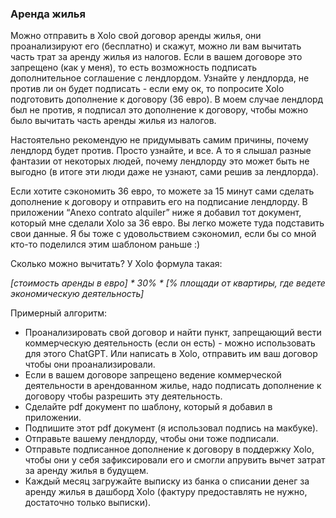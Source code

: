 ### Аренда жилья

Можно отправить в Xolo свой договор аренды жилья, они проанализируют его
(бесплатно) и скажут, можно ли вам вычитать часть трат за аренду
жилья из налогов. Если в вашем договоре это запрещено (как у меня), то есть
возможность подписать дополнительное соглашение с лендлордом.
Узнайте у лендлорда, не против ли он будет подписать - если ему ок, то
попросите Xolo подготовить дополнение к договору (36 евро). В моем
случае лендлорд был не против, я подписал это дополнение к договору, чтобы
можно было вычитать часть аренды жилья из налогов.

Настоятельно рекомендую не придумывать самим причины, почему лендлорд будет
против. Просто узнайте, и все. А то я слышал разные фантазии от
некоторых людей, почему лендлорду это может быть не выгодно (в итоге эти люди
даже не узнают, сами решив за лендлорда).

Если хотите сэкономить 36 евро, то можете за 15 минут сами сделать дополнение
к договору и отправить его на подписание лендлорду. В
приложении “Anexo contrato alquiler” ниже я добавил тот документ, который мне
сделали Xolo за 36 евро. Вы легко можете туда подставить свои
данные. Я бы тоже с удовольствием сэкономил, если бы со мной кто-то поделился
этим шаблоном раньше :)

Сколько можно вычитать? У Xolo формула такая:

_[стоимость аренды в евро] *
30% * [% площади от квартиры, где ведете экономическую деятельность]_

Примерный алгоритм:

- Проанализировать свой договор и найти пункт, запрещающий вести коммерческую
  деятельность (если он есть) - можно использовать для этого
  ChatGPT. Или написать в Xolo, отправить им ваш договор чтобы они
  проанализировали.
- Если в вашем договоре запрещено ведение коммерческой деятельности в
  арендованном жилье, надо подписать дополнение к договору чтобы
  разрешить эту деятельность.
- Сделайте pdf документ по шаблону, который я добавил в приложении.
- Подпишите этот pdf документ (я использовал подпись на макбуке).
- Отправьте вашему лендлорду, чтобы они тоже подписали.
- Отправьте подписанное дополнение к договору в поддержку Xolo, чтобы они у
  себя зафиксировали его и смогли апрувить вычет затрат за
  аренду жилья в будущем.
- Каждый месяц загружайте выписку из банка о списании денег за аренду жилья в
  дашборд Xolo (фактуру предоставлять не нужно, достаточно
  только выписки).
